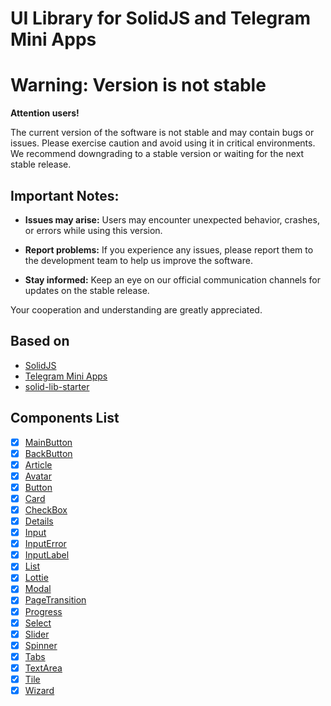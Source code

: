 # UI Library for SolidJS and Telegram Mini Apps

# Warning: Version is not stable

**Attention users!** 

The current version of the software is not stable and may contain bugs or issues. Please exercise caution and avoid using it in critical environments. We recommend downgrading to a stable version or waiting for the next stable release.

## Important Notes:

- **Issues may arise:** Users may encounter unexpected behavior, crashes, or errors while using this version.
  
- **Report problems:** If you experience any issues, please report them to the development team to help us improve the software.

- **Stay informed:** Keep an eye on our official communication channels for updates on the stable release.

Your cooperation and understanding are greatly appreciated.

## Based on
- [SolidJS](https://solidjs.com/)
- [Telegram Mini Apps](https://docs.telegram-mini-apps.com/platform/about-platform)
- [solid-lib-starter](https://github.com/solidjs-community/solid-lib-starter)

## Components List
- [x] [MainButton](./MainButton)
- [x] [BackButton](./BackButton)
- [x] [Article](./Article)
- [x] [Avatar](./Avatar)
- [x] [Button](./Button)
- [x] [Card](./Card)
- [x] [CheckBox](./CheckBox)
- [x] [Details](./Details)
- [x] [Input](./Input)
- [x] [InputError](./InputError)
- [x] [InputLabel](./InputLabel)
- [x] [List](./List)
- [x] [Lottie](./Lottie)
- [x] [Modal](./Modal)
- [x] [PageTransition](./PageTransition)
- [x] [Progress](./Progress)
- [x] [Select](./Select)
- [x] [Slider](./Slider)
- [x] [Spinner](./Spinner)
- [x] [Tabs](./Tabs)
- [x] [TextArea](./TextArea)
- [x] [Tile](./Tile)
- [x] [Wizard](./Wizard)